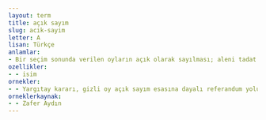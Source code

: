 ```yaml
---
layout: term
title: açık sayım
slug: acik-sayim
letter: A
lisan: Türkçe
anlamlar:
- Bir seçim sonunda verilen oyların açık olarak sayılması; aleni tadat
ozellikler:
- - isim
ornekler:
- - Yargıtay kararı, gizli oy açık sayım esasına dayalı referandum yolunu kapatmış oldu ama tamamen eski usule dönülmedi.
orneklerkaynak:
- - Zafer Aydın
---
```

